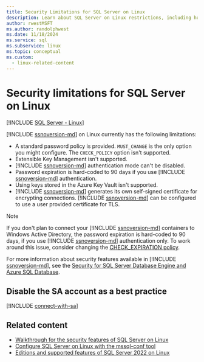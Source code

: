 ```yaml
---
title: Security Limitations for SQL Server on Linux
description: Learn about SQL Server on Linux restrictions, including how using keys stored in Azure Key Vault and extensible Key Management aren't supported.
author: rwestMSFT
ms.author: randolphwest
ms.date: 11/18/2024
ms.service: sql
ms.subservice: linux
ms.topic: conceptual
ms.custom:
  - linux-related-content
---
```

# Security limitations for SQL Server on Linux

[!INCLUDE [SQL Server - Linux](../includes/applies-to-version/sql-linux.md)]

[!INCLUDE [ssnoversion-md](../includes/ssnoversion-md.md)] on Linux currently has the following limitations:

- A standard password policy is provided. `MUST_CHANGE` is the only option you might configure. The `CHECK_POLICY` option isn't supported.
- Extensible Key Management isn't supported.
- [!INCLUDE [ssnoversion-md](../includes/ssnoversion-md.md)] authentication mode can't be disabled.
- Password expiration is hard-coded to 90 days if you use [!INCLUDE [ssnoversion-md](../includes/ssnoversion-md.md)] authentication.
- Using keys stored in the Azure Key Vault isn't supported.
- [!INCLUDE [ssnoversion-md](../includes/ssnoversion-md.md)] generates its own self-signed certificate for encrypting connections. [!INCLUDE [ssnoversion-md](../includes/ssnoversion-md.md)] can be configured to use a user provided certificate for TLS.

> [!NOTE]  
> If you don't plan to connect your [!INCLUDE [ssnoversion-md](../includes/ssnoversion-md.md)] containers to Windows Active Directory, the password expiration is hard-coded to 90 days, if you use [!INCLUDE [ssnoversion-md](../includes/ssnoversion-md.md)] authentication only. To work around this issue, consider changing the [CHECK_EXPIRATION policy](../t-sql/statements/alter-login-transact-sql.md).

For more information about security features available in [!INCLUDE [ssnoversion-md](../includes/ssnoversion-md.md)], see the [Security for SQL Server Database Engine and Azure SQL Database](../relational-databases/security/security-center-for-sql-server-database-engine-and-azure-sql-database.md).

## Disable the SA account as a best practice

[!INCLUDE [connect-with-sa](includes/connect-with-sa.md)]

## Related content

- [Walkthrough for the security features of SQL Server on Linux](sql-server-linux-security-get-started.md)
- [Configure SQL Server on Linux with the mssql-conf tool](sql-server-linux-configure-mssql-conf.md)
- [Editions and supported features of SQL Server 2022 on Linux](sql-server-linux-editions-and-components-2022.md)
